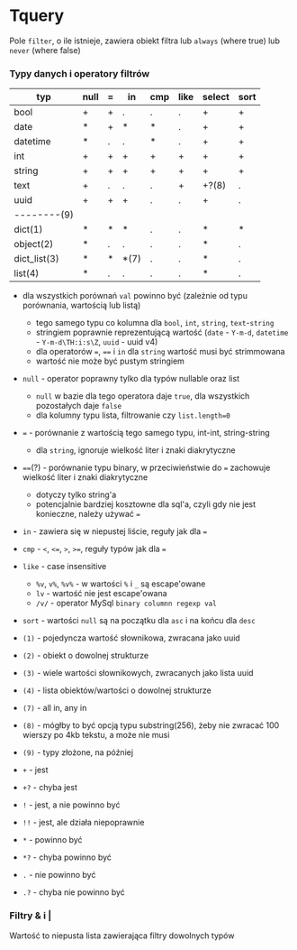 # Tquery

Pole `filter`, o ile istnieje, zawiera obiekt filtra lub `always` (where true) lub `never` (where false)

### Typy danych i operatory filtrów

| typ          | null | = | in   | cmp | like | select | sort |
|--------------|------|---|------|-----|------|--------|------|
| bool         | +    | + | .    | .   | .    | +      | +    |
| date         | *    | + | *    | *   | .    | +      | +    |
| datetime     | *    | . | .    | *   | .    | +      | +    |
| int          | +    | + | +    | +   | +    | +      | +    |
| string       | +    | + | +    | +   | +    | +      | +    |
| text         | +    | . | .    | .   | +    | +?(8)  | .    |
| uuid         | +    | + | +    | .   | .    | +      | .    |
| --------(9)  |      |   |      |     |      |        |      |
| dict(1)      | *    | * | *    | .   | .    | *      | *    |
| object(2)    | *    | . | .    | .   | .    | *      | .    |
| dict_list(3) | *    | * | *(7) | .   | .    | *      | .    |
| list(4)      | *    | . | .    | .   | .    | *      | .    |

- dla wszystkich porównań `val` powinno być (zależnie od typu porównania, wartością lub listą)
  - tego samego typu co kolumna dla `bool`, `int`, `string`, `text`-`string`
  - stringiem poprawnie reprezentującą wartość (`date` - `Y-m-d`, `datetime` - `Y-m-d\TH:i:s\Z`, `uuid` - uuid v4)
  - dla operatorów `=`, `==` i `in` dla `string` wartość musi być strimmowana
  - wartość nie może być pustym stringiem
- `null` - operator poprawny tylko dla typów nullable oraz list
  - `null` w bazie dla tego operatora daje `true`, dla wszystkich pozostałych daje `false`
  - dla kolumny typu lista, filtrowanie czy `list.length=0`
- `=` - porównanie z wartością tego samego typu, int-int, string-string
  - dla `string`, ignoruje wielkość liter i znaki diakrytyczne
- `==`(?) - porównanie typu binary, w przeciwieństwie do `=` zachowuje wielkość liter i znaki diakrytyczne
  - dotyczy tylko string'a
  - potencjalnie bardziej kosztowne dla sql'a, czyli gdy nie jest konieczne, należy używać `=`
- `in` - zawiera się w niepustej liście, reguły jak dla `=`
- `cmp` - `<`, `<=`, `>`, `>=`, reguły typów jak dla `=`
- `like` - case insensitive
  - `%v`, `v%`, `%v%` - w wartości `%` i `_` są escape'owane
  - `lv` - wartość nie jest escape'owana
  - `/v/` - operator MySql `binary columnn regexp val`
- `sort` - wartości `null` są na początku dla `asc` i na końcu dla `desc`


- `(1)` - pojedyncza wartość słownikowa, zwracana jako uuid
- `(2)` - obiekt o dowolnej strukturze
- `(3)` - wiele wartości słownikowych, zwracanych jako lista uuid
- `(4)` - lista obiektów/wartości o dowolnej strukturze
- `(7)` - all in, any in
- `(8)` - mógłby to być opcją typu substring(256), żeby nie zwracać 100 wierszy po 4kb tekstu, a może nie musi
- `(9)` - typy złożone, na później


- `+` - jest
- `+?` - chyba jest
- `!` - jest, a nie powinno być
- `!!` - jest, ale działa niepoprawnie
- `*` - powinno być
- `*?` - chyba powinno być
- `.` - nie powinno być
- `.?` - chyba nie powinno być

### Filtry &amp; i |

Wartość to niepusta lista zawierająca filtry dowolnych typów
